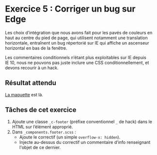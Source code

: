 # Exercice 5 : Corriger un bug sur Edge

<!--
SI TU UTILISES UN ÉDITEUR CAPABLE DE PRÉVISUALISER MARKDOWN,
FAIS-LE.  PAR EXEMPLE, DANS VS CODE, CMD/CTRL+SHIFT+V AFFICHE LA PRÉVISUALISATION.
-->

Les choix d’intégration que nous avons fait pour les pavés de couleurs en haut au centre du pied de page, qui utilisent notamment une translation horizontale, entraînent un bug répertorié sur IE qui affiche un ascenseur horizontal en bas de la fenêtre.

Les commentaires conditionnels n’étant plus exploitables sur IE depuis IE 10, nous ne pouvons pas juste inclure une CSS conditionnellement, et devons recourir à un hack.

## Résultat attendu

[La maquette](./RESULTAT_ATTENDU.png) est là.

## Tâches de cet exercice

1. Ajoute une classe `_c-footer` (préfixe conventionnel `_` de hack) dans le HTML sur l’élément approprié.
2. Dans `_components.footer.scss` :
   - Ajoute le correctif (un simple `overflow-x: hidden`).
   - Injecte au-dessus du correctif un commentaire d’info renseignant l'objet de ce dernier.
